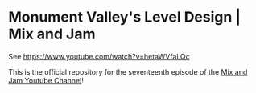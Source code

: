 # Monument Valley's Level Design | Mix and Jam

See https://www.youtube.com/watch?v=hetaWVfaLQc

This is the official repository for the seventeenth episode of the [Mix and Jam Youtube Channel](https://www.youtube.com/c/MixAndJam)!
